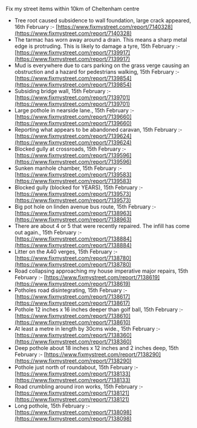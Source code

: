 Fix my street items within 10km of Cheltenham centre

<!-- fix_marker starts -->

- Tree root caused subsidence to wall foundation, large crack appeared, 16th February :- [https://www.fixmystreet.com/report/7140328](https://www.fixmystreet.com/report/7140328)
- The tarmac has worn away around a drain. This means a sharp metal edge is protruding. This is likely to damage a tyre, 15th February :- [https://www.fixmystreet.com/report/7139917](https://www.fixmystreet.com/report/7139917)
- Mud is everywhere due to cars parking on the grass verge causing an obstruction and a hazard for pedestrians walking, 15th February :- [https://www.fixmystreet.com/report/7139854](https://www.fixmystreet.com/report/7139854)
- Subsiding bridge wall, 15th February :- [https://www.fixmystreet.com/report/7139701](https://www.fixmystreet.com/report/7139701)
- Large pothole in nearside lane., 15th February :- [https://www.fixmystreet.com/report/7139660](https://www.fixmystreet.com/report/7139660)
- Reporting what appears to be abandoned caravan, 15th February :- [https://www.fixmystreet.com/report/7139624](https://www.fixmystreet.com/report/7139624)
- Blocked gully at crossroads, 15th February :- [https://www.fixmystreet.com/report/7139596](https://www.fixmystreet.com/report/7139596)
- Sunken manhole chamber, 15th February :- [https://www.fixmystreet.com/report/7139583](https://www.fixmystreet.com/report/7139583)
- Blocked gully (blocked for YEARS), 15th February :- [https://www.fixmystreet.com/report/7139573](https://www.fixmystreet.com/report/7139573)
- Big pot hole on linden avenue bus route, 15th February :- [https://www.fixmystreet.com/report/7138963](https://www.fixmystreet.com/report/7138963)
- There are about 4 or 5 that were recently repaired. The infill has come out again., 15th February :- [https://www.fixmystreet.com/report/7138884](https://www.fixmystreet.com/report/7138884)
- Litter on the A40 verges, 15th February :- [https://www.fixmystreet.com/report/7138780](https://www.fixmystreet.com/report/7138780)
- Road collapsing approaching my house imperative major repairs, 15th February :- [https://www.fixmystreet.com/report/7138619](https://www.fixmystreet.com/report/7138619)
- Potholes road disintegrating, 15th February :- [https://www.fixmystreet.com/report/7138617](https://www.fixmystreet.com/report/7138617)
- Pothole 12 inches x 16 inches deeper than golf ball, 15th February :- [https://www.fixmystreet.com/report/7138610](https://www.fixmystreet.com/report/7138610)
- At least a metre in length by 30cms wide., 15th February :- [https://www.fixmystreet.com/report/7138360](https://www.fixmystreet.com/report/7138360)
- Deep pothole about 18 inches x 12 inches and 2 inches deep, 15th February :- [https://www.fixmystreet.com/report/7138290](https://www.fixmystreet.com/report/7138290)
- Pothole just north of roundabout, 15th February :- [https://www.fixmystreet.com/report/7138133](https://www.fixmystreet.com/report/7138133)
- Road crumbling around iron works, 15th February :- [https://www.fixmystreet.com/report/7138121](https://www.fixmystreet.com/report/7138121)
- Long pothole, 15th February :- [https://www.fixmystreet.com/report/7138098](https://www.fixmystreet.com/report/7138098)

<!-- fix_marker ends -->